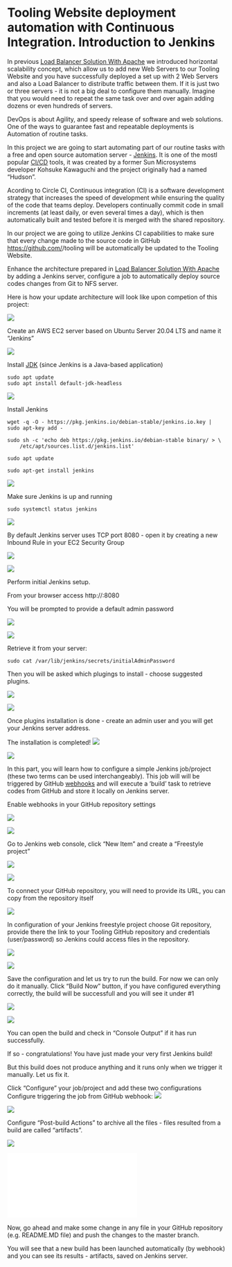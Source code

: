 # Tooling Website deployment automation with Continuous Integration. Introduction to Jenkins

In previous [Load Balancer Solution With Apache](https://github.com/samuelbartels20/load-balancer-solution-with-apache) we introduced horizontal scalability concept, which allow us to add new Web Servers to our Tooling Website and you have successfully deployed a set up with 2 Web Servers and also a Load Balancer to distribute traffic between them. If it is just two or three servers - it is not a big deal to configure them manually. Imagine that you would need to repeat the same task over and over again adding dozens or even hundreds of servers.

DevOps is about Agility, and speedy release of software and web solutions. One of the ways to guarantee fast and repeatable deployments is Automation of routine tasks.

In this project we are going to start automating part of our routine tasks with a free and open source automation server - [Jenkins](https://en.wikipedia.org/wiki/Jenkins_(software)). It is one of the mostl popular [CI/CD](https://en.wikipedia.org/wiki/CI/CD) tools, it was created by a former Sun Microsystems developer Kohsuke Kawaguchi and the project originally had a named “Hudson”.

Acording to Circle CI, Continuous integration (CI) is a software development strategy that increases the speed of development while ensuring the quality of the code that teams deploy. Developers continually commit code in small increments (at least daily, or even several times a day), which is then automatically built and tested before it is merged with the shared repository.

In our project we are going to utilize Jenkins CI capabilities to make sure that every change made to the source code in GitHub https://github.com/<yourname>/tooling will be automatically be updated to the Tooling Website.

Enhance the architecture prepared in [Load Balancer Solution With Apache
](https://github.com/samuelbartels20/load-balancer-solution-with-apache) by adding a Jenkins server, configure a job to automatically deploy source codes changes from Git to NFS server.

Here is how your update architecture will look like upon competion of this project:

![](./images/add_jenkins.png)

Create an AWS EC2 server based on Ubuntu Server 20.04 LTS and name it “Jenkins”

![](./images/jenkins.png)

Install [JDK](https://en.wikipedia.org/wiki/Java_Development_Kit) (since Jenkins is a Java-based application)
```
sudo apt update
sudo apt install default-jdk-headless
```

![](./images/p1.png)

Install Jenkins
```
wget -q -O - https://pkg.jenkins.io/debian-stable/jenkins.io.key | sudo apt-key add -

sudo sh -c 'echo deb https://pkg.jenkins.io/debian-stable binary/ > \
    /etc/apt/sources.list.d/jenkins.list'

sudo apt update

sudo apt-get install jenkins
```

![](./images/p2.png)

Make sure Jenkins is up and running
```
sudo systemctl status jenkins
```

![](./images/p3.png)

By default Jenkins server uses TCP port 8080 - open it by creating a new Inbound Rule in your EC2 Security Group

![](./images/p4.png)

![](./images/p5.png)

Perform initial Jenkins setup.

From your browser access http://<Jenkins-Server-Public-IP-Address-or-Public-DNS-Name>:8080

You will be prompted to provide a default admin password

![](./images/p6.png)

![](./images/p7.png)

Retrieve it from your server:
```
sudo cat /var/lib/jenkins/secrets/initialAdminPassword
```

Then you will be asked which plugings to install - choose suggested plugins.

![](./images/p8.png)

![](./images/p9.png)

Once plugins installation is done - create an admin user and you will get your Jenkins server address.

The installation is completed!
![](./images/p10.png)

![](./images/p11.png)

In this part, you will learn how to configure a simple Jenkins job/project (these two terms can be used interchangeably). This job will will be triggered by GitHub [webhooks](https://en.wikipedia.org/wiki/Webhook) and will execute a ‘build’ task to retrieve codes from GitHub and store it locally on Jenkins server.

Enable webhooks in your GitHub repository settings

![](./images/webhook_github.gif)

![](./images/p12.png)

Go to Jenkins web console, click “New Item” and create a “Freestyle project”

![](./images/p13.png)

![](./images/p15.png)

To connect your GitHub repository, you will need to provide its URL, you can copy from the repository itself

![](./images/p14.png)

In configuration of your Jenkins freestyle project choose Git repository, provide there the link to your Tooling GitHub repository and credentials (user/password) so Jenkins could access files in the repository.

![](./images/p16.png)

![](./images/p17.png)

Save the configuration and let us try to run the build. For now we can only do it manually. Click “Build Now” button, if you have configured everything correctly, the build will be successfull and you will see it under #1

![](./images/p18.png)

![](./images/p19.png)

You can open the build and check in “Console Output” if it has run successfully.

If so - congratulations! You have just made your very first Jenkins build!

But this build does not produce anything and it runs only when we trigger it manually. Let us fix it.

Click “Configure” your job/project and add these two configurations
Configure triggering the job from GitHub webhook:
![](./images/p20.png)

![](./images/p21.png)

Configure “Post-build Actions” to archive all the files - files resulted from a build are called “artifacts”.

![](./images/p21.gif)

![](./images/p23.p)

Now, go ahead and make some change in any file in your GitHub repository (e.g. README.MD file) and push the changes to the master branch.

You will see that a new build has been launched automatically (by webhook) and you can see its results - artifacts, saved on Jenkins server.